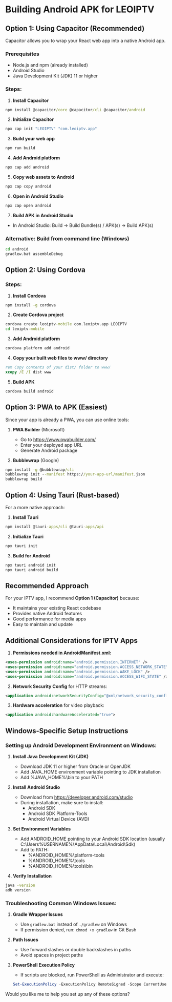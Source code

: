 # Building Android APK for LEOIPTV

## Option 1: Using Capacitor (Recommended)

Capacitor allows you to wrap your React web app into a native Android app.

### Prerequisites
- Node.js and npm (already installed)
- Android Studio
- Java Development Kit (JDK) 11 or higher

### Steps:

1. **Install Capacitor**
```cmd
npm install @capacitor/core @capacitor/cli @capacitor/android
```

2. **Initialize Capacitor**
```cmd
npx cap init "LEOIPTV" "com.leoiptv.app"
```

3. **Build your web app**
```cmd
npm run build
```

4. **Add Android platform**
```cmd
npx cap add android
```

5. **Copy web assets to Android**
```cmd
npx cap copy android
```

6. **Open in Android Studio**
```cmd
npx cap open android
```

7. **Build APK in Android Studio**
- In Android Studio: Build → Build Bundle(s) / APK(s) → Build APK(s)

### Alternative: Build from command line (Windows)
```cmd
cd android
gradlew.bat assembleDebug
```

## Option 2: Using Cordova

### Steps:
1. **Install Cordova**
```cmd
npm install -g cordova
```

2. **Create Cordova project**
```cmd
cordova create leoiptv-mobile com.leoiptv.app LEOIPTV
cd leoiptv-mobile
```

3. **Add Android platform**
```cmd
cordova platform add android
```

4. **Copy your built web files to www/ directory**
```cmd
rem Copy contents of your dist/ folder to www/
xcopy /E /I dist www
```

5. **Build APK**
```cmd
cordova build android
```

## Option 3: PWA to APK (Easiest)

Since your app is already a PWA, you can use online tools:

1. **PWA Builder** (Microsoft)
   - Go to https://www.pwabuilder.com/
   - Enter your deployed app URL
   - Generate Android package

2. **Bubblewrap** (Google)
```cmd
npm install -g @bubblewrap/cli
bubblewrap init --manifest https://your-app-url/manifest.json
bubblewrap build
```

## Option 4: Using Tauri (Rust-based)

For a more native approach:

1. **Install Tauri**
```cmd
npm install @tauri-apps/cli @tauri-apps/api
```

2. **Initialize Tauri**
```cmd
npx tauri init
```

3. **Build for Android**
```cmd
npx tauri android init
npx tauri android build
```

## Recommended Approach

For your IPTV app, I recommend **Option 1 (Capacitor)** because:
- It maintains your existing React codebase
- Provides native Android features
- Good performance for media apps
- Easy to maintain and update

## Additional Considerations for IPTV Apps

1. **Permissions needed in AndroidManifest.xml:**
```xml
<uses-permission android:name="android.permission.INTERNET" />
<uses-permission android:name="android.permission.ACCESS_NETWORK_STATE" />
<uses-permission android:name="android.permission.WAKE_LOCK" />
<uses-permission android:name="android.permission.ACCESS_WIFI_STATE" />
```

2. **Network Security Config** for HTTP streams:
```xml
<application android:networkSecurityConfig="@xml/network_security_config">
```

3. **Hardware acceleration** for video playback:
```xml
<application android:hardwareAccelerated="true">
```

## Windows-Specific Setup Instructions

### Setting up Android Development Environment on Windows:

1. **Install Java Development Kit (JDK)**
   - Download JDK 11 or higher from Oracle or OpenJDK
   - Add JAVA_HOME environment variable pointing to JDK installation
   - Add %JAVA_HOME%\bin to your PATH

2. **Install Android Studio**
   - Download from https://developer.android.com/studio
   - During installation, make sure to install:
     - Android SDK
     - Android SDK Platform-Tools
     - Android Virtual Device (AVD)

3. **Set Environment Variables**
   - Add ANDROID_HOME pointing to your Android SDK location (usually C:\Users\%USERNAME%\AppData\Local\Android\Sdk)
   - Add to PATH:
     - %ANDROID_HOME%\platform-tools
     - %ANDROID_HOME%\tools
     - %ANDROID_HOME%\tools\bin

4. **Verify Installation**
```cmd
java -version
adb version
```

### Troubleshooting Common Windows Issues:

1. **Gradle Wrapper Issues**
   - Use `gradlew.bat` instead of `./gradlew` on Windows
   - If permission denied, run: `chmod +x gradlew` in Git Bash

2. **Path Issues**
   - Use forward slashes or double backslashes in paths
   - Avoid spaces in project paths

3. **PowerShell Execution Policy**
   - If scripts are blocked, run PowerShell as Administrator and execute:
   ```powershell
   Set-ExecutionPolicy -ExecutionPolicy RemoteSigned -Scope CurrentUser
   ```

Would you like me to help you set up any of these options?